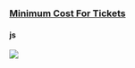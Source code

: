 ### [Minimum Cost For Tickets](https://leetcode.com/problems/minimum-cost-for-tickets)


#### js
<img src="https://user-images.githubusercontent.com/77154607/226241175-ea0f9762-15ef-41d5-af82-240eca890b57.png">